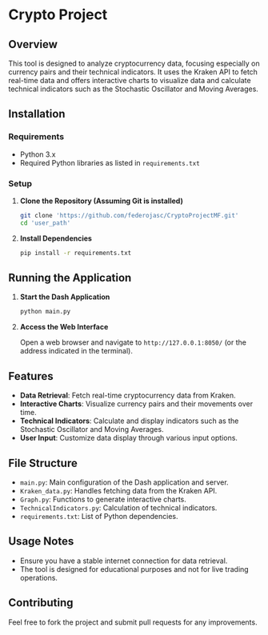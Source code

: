 # Crypto Project

## Overview

This tool is designed to analyze cryptocurrency data, focusing especially on currency pairs and their technical indicators. It uses the Kraken API to fetch real-time data and offers interactive charts to visualize data and calculate technical indicators such as the Stochastic Oscillator and Moving Averages.

## Installation

### Requirements

- Python 3.x
- Required Python libraries as listed in `requirements.txt`

### Setup

1. **Clone the Repository (Assuming Git is installed)**

    ```bash
    git clone 'https://github.com/federojasc/CryptoProjectMF.git'
    cd 'user_path'
    ```

2. **Install Dependencies**

    ```bash
    pip install -r requirements.txt
    ```

## Running the Application

1. **Start the Dash Application**

    ```bash
    python main.py
    ```

2. **Access the Web Interface**

    Open a web browser and navigate to `http://127.0.0.1:8050/` (or the address indicated in the terminal).

## Features

- **Data Retrieval**: Fetch real-time cryptocurrency data from Kraken.
- **Interactive Charts**: Visualize currency pairs and their movements over time.
- **Technical Indicators**: Calculate and display indicators such as the Stochastic Oscillator and Moving Averages.
- **User Input**: Customize data display through various input options.

## File Structure

- `main.py`: Main configuration of the Dash application and server.
- `Kraken_data.py`: Handles fetching data from the Kraken API.
- `Graph.py`: Functions to generate interactive charts.
- `TechnicalIndicators.py`: Calculation of technical indicators.
- `requirements.txt`: List of Python dependencies.

## Usage Notes

- Ensure you have a stable internet connection for data retrieval.
- The tool is designed for educational purposes and not for live trading operations.

## Contributing

Feel free to fork the project and submit pull requests for any improvements.
